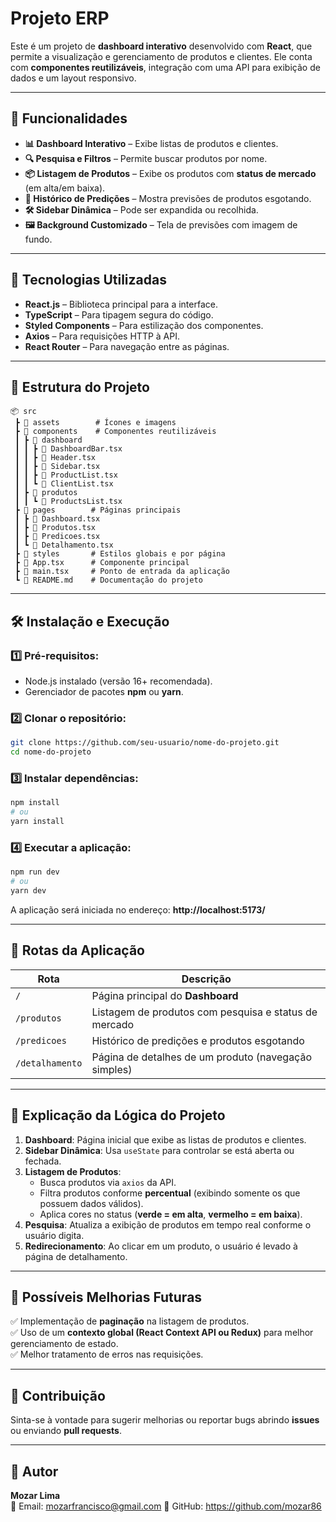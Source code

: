 # **Projeto ERP**  

Este é um projeto de **dashboard interativo** desenvolvido com **React**, que permite a visualização e gerenciamento de produtos e clientes. Ele conta com **componentes reutilizáveis**, integração com uma API para exibição de dados e um layout responsivo.

---

## **📌 Funcionalidades**  

- **📊 Dashboard Interativo** – Exibe listas de produtos e clientes.  
- **🔍 Pesquisa e Filtros** – Permite buscar produtos por nome.  
- **📦 Listagem de Produtos** – Exibe os produtos com **status de mercado** (em alta/em baixa).  
- **📜 Histórico de Predições** – Mostra previsões de produtos esgotando.  
- **🛠 Sidebar Dinâmica** – Pode ser expandida ou recolhida.  
- **🖼 Background Customizado** – Tela de previsões com imagem de fundo.  

---

## **🚀 Tecnologias Utilizadas**  

- **React.js** – Biblioteca principal para a interface.  
- **TypeScript** – Para tipagem segura do código.  
- **Styled Components** – Para estilização dos componentes.  
- **Axios** – Para requisições HTTP à API.  
- **React Router** – Para navegação entre as páginas.  

---

## **📂 Estrutura do Projeto**  

```plaintext
📦 src
 ┣ 📂 assets        # Ícones e imagens
 ┣ 📂 components    # Componentes reutilizáveis
 ┃ ┣ 📂 dashboard  
 ┃ ┃ ┣ 📜 DashboardBar.tsx
 ┃ ┃ ┣ 📜 Header.tsx
 ┃ ┃ ┣ 📜 Sidebar.tsx
 ┃ ┃ ┣ 📜 ProductList.tsx
 ┃ ┃ ┗ 📜 ClientList.tsx
 ┃ ┣ 📂 produtos  
 ┃ ┃ ┗ 📜 ProductsList.tsx
 ┣ 📂 pages        # Páginas principais
 ┃ ┣ 📜 Dashboard.tsx
 ┃ ┣ 📜 Produtos.tsx
 ┃ ┣ 📜 Predicoes.tsx
 ┃ ┗ 📜 Detalhamento.tsx
 ┣ 📂 styles       # Estilos globais e por página
 ┣ 📜 App.tsx      # Componente principal
 ┣ 📜 main.tsx     # Ponto de entrada da aplicação
 ┗ 📜 README.md    # Documentação do projeto
```

---

## **🛠 Instalação e Execução**  

### **1️⃣ Pré-requisitos:**  
- Node.js instalado (versão 16+ recomendada).  
- Gerenciador de pacotes **npm** ou **yarn**.  

### **2️⃣ Clonar o repositório:**  
```bash
git clone https://github.com/seu-usuario/nome-do-projeto.git
cd nome-do-projeto
```

### **3️⃣ Instalar dependências:**  
```bash
npm install
# ou
yarn install
```

### **4️⃣ Executar a aplicação:**  
```bash
npm run dev
# ou
yarn dev
```
A aplicação será iniciada no endereço: **http://localhost:5173/**  

---

## **🔀 Rotas da Aplicação**  

| Rota            | Descrição |
|----------------|------------|
| `/`            | Página principal do **Dashboard** |
| `/produtos`    | Listagem de produtos com pesquisa e status de mercado |
| `/predicoes`   | Histórico de predições e produtos esgotando |
| `/detalhamento` | Página de detalhes de um produto (navegação simples) |

---

## **📜 Explicação da Lógica do Projeto**  

1. **Dashboard**: Página inicial que exibe as listas de produtos e clientes.  
2. **Sidebar Dinâmica**: Usa `useState` para controlar se está aberta ou fechada.  
3. **Listagem de Produtos**:  
   - Busca produtos via `axios` da API.  
   - Filtra produtos conforme **percentual** (exibindo somente os que possuem dados válidos).  
   - Aplica cores no status (**verde = em alta**, **vermelho = em baixa**).  
4. **Pesquisa**: Atualiza a exibição de produtos em tempo real conforme o usuário digita.  
5. **Redirecionamento**: Ao clicar em um produto, o usuário é levado à página de detalhamento.  

---

## **📌 Possíveis Melhorias Futuras**  

✅ Implementação de **paginação** na listagem de produtos.  
✅ Uso de um **contexto global (React Context API ou Redux)** para melhor gerenciamento de estado.  
✅ Melhor tratamento de erros nas requisições.  

---

## **🤝 Contribuição**  

Sinta-se à vontade para sugerir melhorias ou reportar bugs abrindo **issues** ou enviando **pull requests**.  

---

## **👤 Autor**  

**Mozar Lima**  
📧 Email: mozarfrancisco@gmail.com
🔗 GitHub: https://github.com/mozar86
